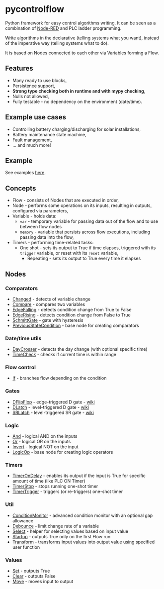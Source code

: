 pycontrolflow
======

Python framework for easy control algorithms writing.
It can be seen as a combination of [Node-RED](https://nodered.org/) and PLC ladder programming.

Write algorithms in the declarative (telling systems what you want),
instead of the imperative way (telling systems what to do).

It is based on Nodes connected to each other via Variables forming a Flow.

## Features

* Many ready to use blocks,
* Persistence support,
* **Strong type checking both in runtime and with mypy checking**,
* Nulls not allowed,
* Fully testable - no dependency on the environment (date/time).

## Example use cases

* Controlling battery charging/discharging for solar installations,
* Battery maintenance state machine,
* Fault management,
* ... and much more!

## Example

See examples [here](examples/README.md).

## Concepts

* Flow - consists of Nodes that are executed in order,
* Node - performs some operations on its inputs, resulting in outputs, configured via parameters,
* Variable - holds data:
    * `var` - temporary variable for passing data out of the flow and to use between flow nodes
    * `memory` - variable that persists across flow executions, including passing data into the flow,
* Timers - performing time-related tasks:
  * One shot - sets its output to True if time elapses, triggered with its `trigger` variable, or reset with its `reset` variable,
    * Repeating - sets its output to True every time it elapses

## Nodes

### Comparators

* [Changed](src/pycontrolflow/nodes/comparators/Changed.py) - detects of variable change
* [Compare](src/pycontrolflow/nodes/comparators/Compare.py) - compares two variables
* [EdgeFalling](src/pycontrolflow/nodes/comparators/EdgeFalling.py) - detects condition change from True to False
* [EdgeRising](src/pycontrolflow/nodes/comparators/EdgeRising.py) - detects condition change from False to True
* [SchmittGate](src/pycontrolflow/nodes/comparators/SchmittGate.py) - gate with hysteresis
* [PreviousStateCondition](src/pycontrolflow/nodes/comparators/PreviousStateCondition.py) - base node for creating comparators

### Date/time utils

* [DayCrosser](src/pycontrolflow/nodes/datetime/DayCrosser.py) - detects the day change (with optional specific time)
* [TimeCheck](src/pycontrolflow/nodes/datetime/TimeCheck.py) - checks if current time is within range

### Flow control

* [If](src/pycontrolflow/nodes/flow_control/If.py) - branches flow depending on the condition

### Gates

* [DFlipFlop](src/pycontrolflow/nodes/gates/DFlipFlop.py) - edge-triggered D gate - [wiki](https://ecstudiosystems.com/discover/textbooks/basic-electronics/flip-flops/d-flip-flop/)
* [DLatch](src/pycontrolflow/nodes/gates/DLatch.py) - level-triggered D gate - [wiki](https://en.wikipedia.org/wiki/Flip-flop_(electronics)#Gated_D_latch)
* [SRLatch](src/pycontrolflow/nodes/gates/SRLatch.py) - level-triggered SR gate - [wiki](https://en.wikipedia.org/wiki/Flip-flop_(electronics)#Gated_SR_latch)

### Logic

* [And](src/pycontrolflow/nodes/logic/And.py) - logical AND on the inputs
* [Or](src/pycontrolflow/nodes/logic/Or.py) - logical OR on the inputs
* [Invert](src/pycontrolflow/nodes/logic/Invert.py) - logical NOT on the input
* [LogicOp](src/pycontrolflow/nodes/logic/LogicOp.py) - base node for creating logic operators

### Timers

* [TimerOnDelay](src/pycontrolflow/nodes/timers/TimerOnDelay.py) - enables its output if the input is True for specific amount of time (like PLC ON Timer)
* [TimerStop](src/pycontrolflow/nodes/timers/TimerStop.py) - stops running one-shot timer
* [TimerTrigger](src/pycontrolflow/nodes/timers/TimerTrigger.py) - triggers (or re-triggers) one-shot timer

### Util

* [ConditionMonitor](src/pycontrolflow/nodes/util/ConditionMonitor.py) - advanced condition monitor with an optional gap allowance
* [Debounce](src/pycontrolflow/nodes/util/Debounce.py) - limit change rate of a variable
* [Select](src/pycontrolflow/nodes/util/Select.py) - helper for selecting values based on input value
* [Startup](src/pycontrolflow/nodes/util/Startup.py) - outputs True only on the first Flow run
* [Transform](src/pycontrolflow/nodes/util/Transform.py) - transforms input values into output value using specified user function

### Values

* [Set](src/pycontrolflow/nodes/values/Set.py) - outputs True
* [Clear](src/pycontrolflow/nodes/values/Clear.py) - outputs False
* [Move](src/pycontrolflow/nodes/values/Move.py) - moves input to output
